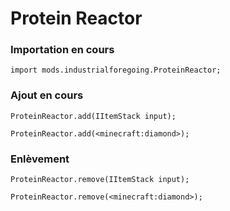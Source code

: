 # Protein Reactor

### Importation en cours

```zenscript
import mods.industrialforegoing.ProteinReactor;
```

### Ajout en cours

```zenscript
ProteinReactor.add(IItemStack input);

ProteinReactor.add(<minecraft:diamond>);
```

### Enlèvement

```zenscript
ProteinReactor.remove(IItemStack input);

ProteinReactor.remove(<minecraft:diamond>);
```